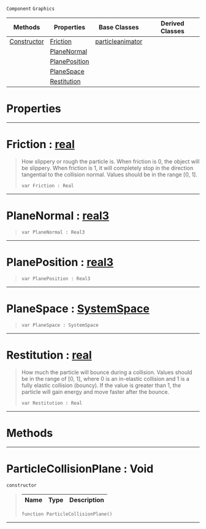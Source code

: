  `Component` `Graphics`



|Methods|Properties|Base Classes|Derived Classes|
|---|---|---|---|
|[Constructor](particlecollisionplane.md#particlecollisionplane-v)|[Friction](particlecollisionplane.md#friction-zilch-engine-doc)|[particleanimator](particleanimator.md)| |
| |[PlaneNormal](particlecollisionplane.md#planenormal-zilch-engine)| | |
| |[PlanePosition](particlecollisionplane.md#planeposition-zilch-engin)| | |
| |[PlaneSpace](particlecollisionplane.md#planespace-zilch-engine-d)| | |
| |[Restitution](particlecollisionplane.md#restitution-zilch-engine)| | |


 #  Properties


---  
 #  Friction : [real](../nada_base_types/real.md)

> How slippery or rough the particle is. When friction is 0, the object will be slippery. When friction is 1, it will completely stop in the direction tangential to the collision normal. Values should be in the range [0, 1].
> ```TS:Nada
> var Friction : Real


---  
 #  PlaneNormal : [real3](../nada_base_types/real3.md)

> 
> ```TS:Nada
> var PlaneNormal : Real3


---  
 #  PlanePosition : [real3](../nada_base_types/real3.md)

> 
> ```TS:Nada
> var PlanePosition : Real3


---  
 #  PlaneSpace : [SystemSpace](../enum_reference.md#systemspace)

> 
> ```TS:Nada
> var PlaneSpace : SystemSpace


---  
 #  Restitution : [real](../nada_base_types/real.md)

> How much the particle will bounce during a collision. Values should be in the range of [0, 1], where 0 is an in-elastic collision and 1 is a fully elastic collision (bouncy). If the value is greater than 1, the particle will gain energy and move faster after the bounce.
> ```TS:Nada
> var Restitution : Real


---  
 #  Methods


---  
 #  ParticleCollisionPlane : Void

 `constructor`

> 
> |Name|Type|Description|
> |---|---|---|
> ```TS:Nada
> function ParticleCollisionPlane()
> ``` 


---  
 

 